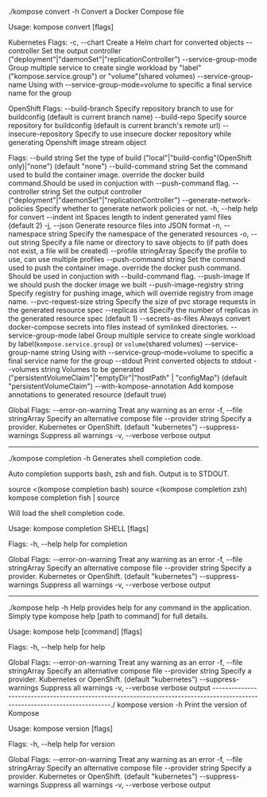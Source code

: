 ./kompose convert -h
Convert a Docker Compose file

Usage:
kompose convert [flags]

Kubernetes Flags:
-c, --chart Create a Helm chart for converted objects
--controller Set the output controller ("deployment"|"daemonSet"|"replicationController")
--service-group-mode Group multiple service to create single workload by "label"("kompose.service.group") or "volume"(shared volumes)
--service-group-name Using with --service-group-mode=volume to specific a final service name for the group

OpenShift Flags:
--build-branch Specify repository branch to use for buildconfig (default is current branch name)
--build-repo Specify source repository for buildconfig (default is current branch's remote url)
--insecure-repository Specify to use insecure docker repository while generating Openshift image stream object

Flags:
--build string Set the type of build ("local"|"build-config"(OpenShift only)|"none") (default "none")
--build-command string Set the command used to build the container image. override the docker build command.Should be used in conjuction with --push-command flag.
--controller string Set the output controller ("deployment"|"daemonSet"|"replicationController")
--generate-network-policies Specify whether to generate network policies or not.
-h, --help help for convert
--indent int Spaces length to indent generated yaml files (default 2)
-j, --json Generate resource files into JSON format
-n, --namespace string Specify the namespace of the generated resources
-o, --out string Specify a file name or directory to save objects to (if path does not exist, a file will be created)
--profile stringArray Specify the profile to use, can use multiple profiles
--push-command string Set the command used to push the container image. override the docker push command. Should be used in conjuction with --build-command flag.
--push-image If we should push the docker image we built
--push-image-registry string Specify registry for pushing image, which will override registry from image name.
--pvc-request-size string Specify the size of pvc storage requests in the generated resource spec
--replicas int Specify the number of replicas in the generated resource spec (default 1)
--secrets-as-files Always convert docker-compose secrets into files instead of symlinked directories.
--service-group-mode label Group multiple service to create single workload by label(`kompose.service.group`) or `volume`(shared volumes)
--service-group-name string Using with --service-group-mode=volume to specific a final service name for the group
--stdout Print converted objects to stdout
--volumes string Volumes to be generated ("persistentVolumeClaim"|"emptyDir"|"hostPath" | "configMap") (default "persistentVolumeClaim")
--with-kompose-annotation Add kompose annotations to generated resource (default true)

Global Flags:
--error-on-warning Treat any warning as an error
-f, --file stringArray Specify an alternative compose file
--provider string Specify a provider. Kubernetes or OpenShift. (default "kubernetes")
--suppress-warnings Suppress all warnings
-v, --verbose verbose output

---

./kompose completion -h
Generates shell completion code.

Auto completion supports bash, zsh and fish. Output is to STDOUT.

source <(kompose completion bash)
source <(kompose completion zsh)
kompose completion fish | source

Will load the shell completion code.

Usage:
kompose completion SHELL [flags]

Flags:
-h, --help help for completion

Global Flags:
--error-on-warning Treat any warning as an error
-f, --file stringArray Specify an alternative compose file
--provider string Specify a provider. Kubernetes or OpenShift. (default "kubernetes")
--suppress-warnings Suppress all warnings
-v, --verbose verbose output

---

./kompose help -h
Help provides help for any command in the application.
Simply type kompose help [path to command] for full details.

Usage:
kompose help [command] [flags]

Flags:
-h, --help help for help

Global Flags:
--error-on-warning Treat any warning as an error
-f, --file stringArray Specify an alternative compose file
--provider string Specify a provider. Kubernetes or OpenShift. (default "kubernetes")
--suppress-warnings Suppress all warnings
-v, --verbose verbose output
----------------------------------------------------------------------------------------------------------------------------./
kompose version -h
Print the version of Kompose

Usage:
kompose version [flags]

Flags:
-h, --help help for version

Global Flags:
--error-on-warning Treat any warning as an error
-f, --file stringArray Specify an alternative compose file
--provider string Specify a provider. Kubernetes or OpenShift. (default "kubernetes")
--suppress-warnings Suppress all warnings
-v, --verbose verbose output
